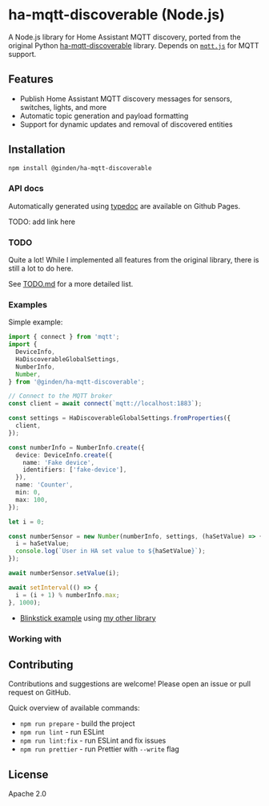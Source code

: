 # ha-mqtt-discoverable (Node.js)

A Node.js library for Home Assistant MQTT discovery, ported from the original Python [ha-mqtt-discoverable](https://github.com/unixorn/ha-mqtt-discoverable) library. Depends on [`mqtt.js`](https://github.com/mqttjs/MQTT.js) for MQTT support.

## Features

- Publish Home Assistant MQTT discovery messages for sensors, switches, lights, and more
- Automatic topic generation and payload formatting
- Support for dynamic updates and removal of discovered entities

## Installation

```bash
npm install @ginden/ha-mqtt-discoverable
```

### API docs

Automatically generated using [typedoc](https://typedoc.org/) are available on Github Pages.

TODO: add link here

### TODO

Quite a lot! While I implemented all features from the original library, there is still a lot to do here.

See [TODO.md](./TODO.md) for a more detailed list.

### Examples

Simple example:

```typescript
import { connect } from 'mqtt';
import {
  DeviceInfo,
  HaDiscoverableGlobalSettings,
  NumberInfo,
  Number,
} from '@ginden/ha-mqtt-discoverable';

// Connect to the MQTT broker
const client = await connect(`mqtt://localhost:1883`);

const settings = HaDiscoverableGlobalSettings.fromProperties({
  client,
});

const numberInfo = NumberInfo.create({
  device: DeviceInfo.create({
    name: 'Fake device',
    identifiers: ['fake-device'],
  }),
  name: 'Counter',
  min: 0,
  max: 100,
});

let i = 0;

const numberSensor = new Number(numberInfo, settings, (haSetValue) => {
  i = haSetValue;
  console.log(`User in HA set value to ${haSetValue}`);
});

await numberSensor.setValue(i);

await setInterval(() => {
  i = (i + 1) % numberInfo.max;
}, 1000);
```

- [Blinkstick example](./examples/blinkstick/index.mjs) using [my other library](https://github.com/Ginden/blinkstick-node-v2)

### Working with

## Contributing

Contributions and suggestions are welcome! Please open an issue or pull request on GitHub.

Quick overview of available commands:

- `npm run prepare` - build the project
- `npm run lint` - run ESLint
- `npm run lint:fix` - run ESLint and fix issues
- `npm run prettier` - run Prettier with `--write` flag

## License

Apache 2.0
